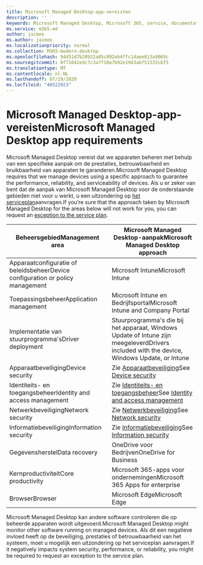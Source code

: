 ```yaml
---
title: Microsoft Managed Desktop-app-vereisten
description: ''
keywords: Microsoft Managed Desktop, Microsoft 365, service, documentatie
ms.service: m365-md
author: jaimeo
ms.author: jaimeo
ms.localizationpriority: normal
ms.collection: M365-modern-desktop
ms.openlocfilehash: 94d51d7b28922a05c892eb4ffc14aee813a9069c
ms.sourcegitcommit: 0f71042edc7c3a7f10a7b92e1943abf51532cbf5
ms.translationtype: MT
ms.contentlocale: nl-NL
ms.lasthandoff: 07/29/2020
ms.locfileid: "46522023"
---
```

# <a name="microsoft-managed-desktop-app-requirements"></a><span data-ttu-id="4522a-103">Microsoft Managed Desktop-app-vereisten</span><span class="sxs-lookup"><span data-stu-id="4522a-103">Microsoft Managed Desktop app requirements</span></span>

<!--This topic is the target for aka.ms/app-req. This is aka link is used from EA agreement for MMD. do not delete.-->

<!--Application addendum -->
 
<span data-ttu-id="4522a-104">Microsoft Managed Desktop vereist dat we apparaten beheren met behulp van een specifieke aanpak om de prestaties, betrouwbaarheid en bruikbaarheid van apparaten te garanderen.</span><span class="sxs-lookup"><span data-stu-id="4522a-104">Microsoft Managed Desktop requires that we manage devices using a specific approach to guarantee the performance, reliability, and serviceability of devices.</span></span> <span data-ttu-id="4522a-105">Als u er zeker van bent dat de aanpak van Microsoft Managed Desktop voor de onderstaande gebieden niet voor u werkt, u een uitzondering op [het serviceplan](customizing.md)aanvragen.</span><span class="sxs-lookup"><span data-stu-id="4522a-105">If you’re sure that the approach taken by Microsoft Managed Desktop for the areas below will not work for you, you can request an [exception to the service plan](customizing.md).</span></span>


|<span data-ttu-id="4522a-106">Beheersgebied</span><span class="sxs-lookup"><span data-stu-id="4522a-106">Management area</span></span>  |<span data-ttu-id="4522a-107">Microsoft Managed Desktop-aanpak</span><span class="sxs-lookup"><span data-stu-id="4522a-107">Microsoft Managed Desktop approach</span></span>  |
|---------|---------|
|<span data-ttu-id="4522a-108">Apparaatconfiguratie of beleidsbeheer</span><span class="sxs-lookup"><span data-stu-id="4522a-108">Device configuration or policy management</span></span>     |  <span data-ttu-id="4522a-109">Microsoft Intune</span><span class="sxs-lookup"><span data-stu-id="4522a-109">Microsoft Intune</span></span>       |
|<span data-ttu-id="4522a-110">Toepassingsbeheer</span><span class="sxs-lookup"><span data-stu-id="4522a-110">Application management</span></span>     | <span data-ttu-id="4522a-111">Microsoft Intune en Bedrijfsportal</span><span class="sxs-lookup"><span data-stu-id="4522a-111">Microsoft Intune and Company Portal</span></span>        |
|<span data-ttu-id="4522a-112">Implementatie van stuurprogramma's</span><span class="sxs-lookup"><span data-stu-id="4522a-112">Driver deployment</span></span>     |  <span data-ttu-id="4522a-113">Stuurprogramma's die bij het apparaat, Windows Update of Intune zijn meegeleverd</span><span class="sxs-lookup"><span data-stu-id="4522a-113">Drivers included with the device, Windows Update, or Intune</span></span>       |
|<span data-ttu-id="4522a-114">Apparaatbeveiliging</span><span class="sxs-lookup"><span data-stu-id="4522a-114">Device security</span></span>     | <span data-ttu-id="4522a-115">Zie [Apparaatbeveiliging](security.md#device-security)</span><span class="sxs-lookup"><span data-stu-id="4522a-115">See [Device security](security.md#device-security)</span></span>      |
|<span data-ttu-id="4522a-116">Identiteits- en toegangsbeheer</span><span class="sxs-lookup"><span data-stu-id="4522a-116">Identity and access management</span></span>     | <span data-ttu-id="4522a-117">Zie [Identiteits- en toegangsbeheer](security.md#identity-and-access-management)</span><span class="sxs-lookup"><span data-stu-id="4522a-117">See [Identity and access management](security.md#identity-and-access-management)</span></span>        |
|<span data-ttu-id="4522a-118">Netwerkbeveiliging</span><span class="sxs-lookup"><span data-stu-id="4522a-118">Network security</span></span>     | <span data-ttu-id="4522a-119">Zie [Netwerkbeveiliging](security.md#network-security)</span><span class="sxs-lookup"><span data-stu-id="4522a-119">See [Network security](security.md#network-security)</span></span>        |
|<span data-ttu-id="4522a-120">Informatiebeveiliging</span><span class="sxs-lookup"><span data-stu-id="4522a-120">Information security</span></span>     |  <span data-ttu-id="4522a-121">Zie [Informatiebeveiliging](security.md#information-security)</span><span class="sxs-lookup"><span data-stu-id="4522a-121">See [Information security](security.md#information-security)</span></span>       |
|<span data-ttu-id="4522a-122">Gegevensherstel</span><span class="sxs-lookup"><span data-stu-id="4522a-122">Data recovery</span></span>     | <span data-ttu-id="4522a-123">OneDrive voor Bedrijven</span><span class="sxs-lookup"><span data-stu-id="4522a-123">OneDrive for Business</span></span>        |
|<span data-ttu-id="4522a-124">Kernproductiviteit</span><span class="sxs-lookup"><span data-stu-id="4522a-124">Core productivity</span></span>     | <span data-ttu-id="4522a-125">Microsoft 365-apps voor ondernemingen</span><span class="sxs-lookup"><span data-stu-id="4522a-125">Microsoft 365 Apps for enterprise</span></span>    |
|<span data-ttu-id="4522a-126">Browser</span><span class="sxs-lookup"><span data-stu-id="4522a-126">Browser</span></span>     | <span data-ttu-id="4522a-127">Microsoft Edge</span><span class="sxs-lookup"><span data-stu-id="4522a-127">Microsoft Edge</span></span>        |




<span data-ttu-id="4522a-128">Microsoft Managed Desktop kan andere software controleren die op beheerde apparaten wordt uitgevoerd.</span><span class="sxs-lookup"><span data-stu-id="4522a-128">Microsoft Managed Desktop might monitor other software running on managed devices.</span></span> <span data-ttu-id="4522a-129">Als dit een negatieve invloed heeft op de beveiliging, prestaties of betrouwbaarheid van het systeem, moet u mogelijk een uitzondering op het serviceplan aanvragen.</span><span class="sxs-lookup"><span data-stu-id="4522a-129">If it negatively impacts system security, performance, or reliability, you might be required to request an exception to the service plan.</span></span>


